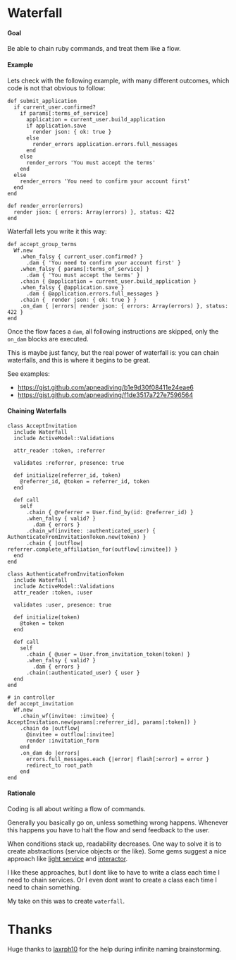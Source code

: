 Waterfall
=========
#### Goal

Be able to chain ruby commands, and treat them like a flow.

#### Example

Lets check with the following example, with many different outcomes, which code is not that obvious to follow:

    def submit_application
      if current_user.confirmed?
        if params[:terms_of_service]
          application = current_user.build_application
          if application.save
            render json: { ok: true }
          else 
            render_errors application.errors.full_messages
          end
        else
          render_errors 'You must accept the terms'
        end
      else
        render_errors 'You need to confirm your account first'
      end
    end
    
    def render_error(errors)
      render json: { errors: Array(errors) }, status: 422
    end

Waterfall lets you write it this way:

    def accept_group_terms
      Wf.new
        .when_falsy { current_user.confirmed? }
          .dam { 'You need to confirm your account first' }
        .when_falsy { params[:terms_of_service] }
          .dam { 'You must accept the terms' }
        .chain { @application = current_user.build_application }
        .when_falsy { @application.save }
          .dam { @application.errors.full_messages }
        .chain {  render json: { ok: true } }
        .on_dam { |errors| render json: { errors: Array(errors) }, status: 422 }
    end

Once the flow faces a `dam`, all following instructions are skipped, only the `on_dam` blocks are executed.

This is maybe just fancy, but the real power of waterfall is: you can chain waterfalls, and this is where it begins to be great.

See examples:
- https://gist.github.com/apneadiving/b1e9d30f08411e24eae6
- https://gist.github.com/apneadiving/f1de3517a727e7596564

#### Chaining Waterfalls

    class AcceptInvitation
      include Waterfall
      include ActiveModel::Validations
      
      attr_reader :token, :referrer
      
      validates :referrer, presence: true
      
      def initialize(referrer_id, token)
        @referrer_id, @token = referrer_id, token
      end
      
      def call
        self
          .chain { @referrer = User.find_by(id: @referrer_id) }
          .when_falsy { valid? }
            .dam { errors }
          .chain_wf(invitee: :authenticated_user) { AuthenticateFromInvitationToken.new(token) }
          .chain { |outflow| referrer.complete_affiliation_for(outflow[:invitee]) }
      end
    end

    class AuthenticateFromInvitationToken
      include Waterfall
      include ActiveModel::Validations
      attr_reader :token, :user
      
      validates :user, presence: true
      
      def initialize(token)
        @token = token
      end
      
      def call
        self 
          .chain { @user = User.from_invitation_token(token) }
          .when_falsy { valid? }
            .dam { errors }
          .chain(:authenticated_user) { user }
      end
    end
    
    # in controller
    def accept_invitation
      Wf.new
        .chain_wf(invitee: :invitee) { AcceptInvitation.new(params[:referrer_id], params[:token]) }
        .chain do |outflow|
          @invitee = outflow[:invitee]
          render :invitation_form
        end
        .on_dam do |errors|
          errors.full_messages.each {|error| flash[:error] = error }
          redirect_to root_path
        end
    end



#### Rationale
Coding is all about writing a flow of commands.

Generally you basically go on, unless something wrong happens. Whenever this happens you have to halt the flow and send feedback to the user.

When conditions stack up, readability decreases. One way to solve it is to create abstractions (service objects or the like). Some gems suggest a nice approach like [light service](https://github.com/adomokos/light-service) and [interactor](https://github.com/collectiveidea/interactor).

I like these approaches, but I dont like to have to write a class each time I need to chain services. Or I even dont want to create a class each time I need to chain something.

My take on this was to create `waterfall`.

Thanks
=========
Huge thanks to [laxrph10](https://github.com/laxrph10) for the help during infinite naming brainstorming.
